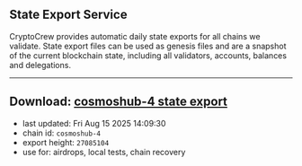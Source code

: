 ## State Export Service
CryptoCrew provides automatic daily state exports for all chains we validate. State export files can be used as genesis files and are a snapshot of the current blockchain state, including all validators, accounts, balances and delegations.

---
**Download: [cosmoshub-4 state export](https://dl-eu2.ccvalidators.com/SERVICE/cosmoshub/cosmoshub-4_export_27085104.json)**
---

- last updated: Fri Aug 15 2025 14:09:30
- chain id: `cosmoshub-4`
- export height: `27085104`
- use for: airdrops, local tests, chain recovery
